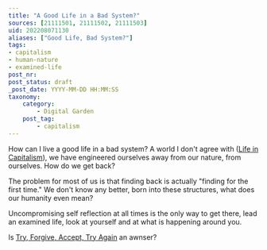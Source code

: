 ```yaml
---
title: "A Good Life in a Bad System?"
sources: [21111501, 21111502, 21111503]
uid: 202208071130
aliases: ["Good Life, Bad System?"]
tags: 
- capitalism
- human-nature
- examined-life
post_nr:
post_status: draft
_post_date: YYYY-MM-DD HH:MM:SS
taxonomy:
    category:
        - Digital Garden
    post_tag:
        - capitalism
---
```


How can I live a good life in a bad system? A world I don't agree with ([Life in Capitalism](../Postdrafts/a-users-definition-of-hypercapitalism.md)), we have engineered ourselves away from our nature, from ourselves. How do we get back?

The problem for most of us is that finding back is actually "finding for the first time." We don't know any better, born into these structures, what does our humanity even mean?

Uncompromising self reflection at all times is the only way to get there, lead an examined life, look at yourself and at what is happening around you.

Is [Try, Forgive, Accept, Try Again](../Postdrafts/an-engine-for-human-action.md) an awnser?
